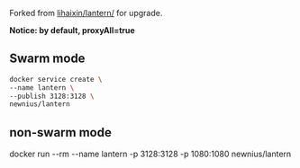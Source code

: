 Forked from [lihaixin/lantern/](https://hub.docker.com/r/lihaixin/lantern/) for upgrade.

__Notice: by default, proxyAll=true__

## Swarm mode

```bash
docker service create \
--name lantern \
--publish 3128:3128 \
newnius/lantern
```

## non-swarm mode
docker run --rm --name lantern -p 3128:3128 -p 1080:1080 newnius/lantern

